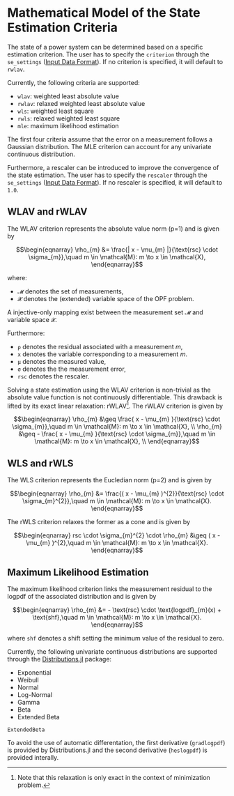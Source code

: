 # Mathematical Model of the State Estimation Criteria

The state of a power system can be determined based on a specific estimation criterion.
The user has to specify the `criterion` through the `se_settings` ([Input Data Format](@ref)).
If no criterion is specified, it will default to `rwlav`. 

Currently, the following criteria are supported:
- `wlav`: weighted least absolute value
- `rwlav`: relaxed weighted least absolute value
- `wls`: weighted least square
- `rwls`: relaxed weighted least square
- `mle`: maximum likelihood estimation

The first four criteria assume that the error on a measurement follows a Gaussian
distribution. The MLE criterion can account for any univariate continuous distribution.

Furthermore, a rescaler can be introduced to improve the convergence of the state 
estimation. The user has to specify the `rescaler` through the `se_settings` ([Input Data Format](@ref)).
If no rescaler is specified, it will default to `1.0`.

## WLAV and rWLAV

The WLAV criterion represents the absolute value norm (p=1) and is given by 
```math
\begin{eqnarray}
      \rho_{m}          &= \frac{| x - \mu_{m} |}{\text{rsc} \cdot \sigma_{m}},\quad m \in \mathcal{M}: m \to x \in \mathcal{X},
\end{eqnarray}
```
where: 
* `𝓜` denotes the set of measurements,
* `𝓧` denotes the (extended) variable space of the OPF problem.

A injective-only mapping exist between the measurement set `𝓜` and 
variable space `𝓧`. 

Furthermore:

* `ρ` denotes the residual associated with a measurement $m$,
* `x` denotes the variable corresponding to a measurement $m$.
* `μ` denotes the measured value,
* `σ` denotes the the measurement error, 
* `rsc` denotes the rescaler.

Solving a state estimation using the WLAV criterion is non-trivial as the 
absolute value function is not continuously differentiable. This drawback is 
lifted by its exact linear relaxation: rWLAV[^1]. The rWLAV criterion is given by

```math
\begin{eqnarray}
      \rho_{m}          &\geq \frac{ x - \mu_{m} }{\text{rsc} \cdot \sigma_{m}},\quad m \in \mathcal{M}: m \to x \in \mathcal{X},    \\
      \rho_{m}          &\geq - \frac{ x - \mu_{m} }{\text{rsc} \cdot \sigma_{m}},\quad m \in \mathcal{M}: m \to x \in \mathcal{X},    \\
\end{eqnarray}
```

[^1]: Note that this relaxation is only exact in the context of minimization problem.

## WLS and rWLS

The WLS criterion represents the Eucledian norm (p=2) and is given by
```math
\begin{eqnarray}
      \rho_{m}          &= \frac{( x - \mu_{m} )^{2}}{\text{rsc} \cdot \sigma_{m}^{2}},\quad m \in \mathcal{M}: m \to x \in \mathcal{X}.
\end{eqnarray}
```
The rWLS criterion relaxes the former as a cone and is given by
```math
\begin{eqnarray}
      rsc \cdot \sigma_{m}^{2} \cdot \rho_{m} &\geq ( x - \mu_{m} )^{2},\quad m \in \mathcal{M}: m \to x \in \mathcal{X}.
\end{eqnarray}
```

## Maximum Likelihood Estimation

The maximum likelihood criterion links the measurement residual to the logpdf of
the associated distribution and is given by
```math
\begin{eqnarray}
      \rho_{m}          &= - \text{rsc} \cdot \text{logpdf}_{m}(x) + \text{shf},\quad m \in \mathcal{M}: m \to x \in \mathcal{X}.
\end{eqnarray}
```
where `shf` denotes a shift setting the minimum value of the residual to zero.

Currently, the following univariate continuous distributions are supported through 
the [Distributions.jl](https://github.com/JuliaStats/Distributions.jl) package:
- Exponential
- Weibull
- Normal
- Log-Normal
- Gamma
- Beta
- Extended Beta
```@docs
ExtendedBeta
```

To avoid the use of automatic differentation, the first derivative (`gradlogpdf`) 
is provided by Distributions.jl and the second derivative (`heslogpdf`) is provided interally.
